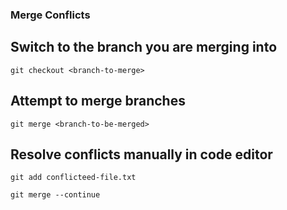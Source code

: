 ### Merge Conflicts
## Switch to the branch you are merging into
```
git checkout <branch-to-merge>
```
## Attempt to merge branches
```
git merge <branch-to-be-merged>
```
## Resolve conflicts manually in code editor

```
git add conflicteed-file.txt
```
```
git merge --continue
```
